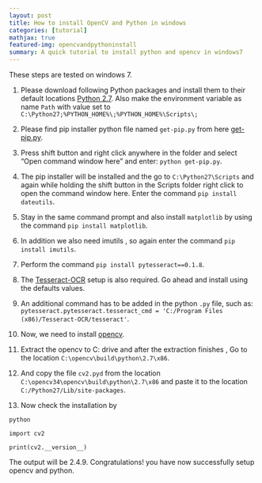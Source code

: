 ```yaml
---
layout: post
title: How to install OpenCV and Python in windows 
categories: [tutorial]
mathjax: true
featured-img: opencvandpythoninstall
summary: A quick tutorial to install python and opencv in windows7
---
```





These steps are tested on windows 7.
1. Please download following Python packages and install them to their default locations
[Python 2.7]. Also make the environment variable as name `Path` with value set to `C:\Python27;%PYTHON_HOME%\;%PYTHON_HOME%\Scripts\;`

2. Please find pip installer python file named `get-pip.py` from here [get-pip.py].

3. Press shift button and right click anywhere in the folder and select “Open command window here” and enter:
`python get-pip.py`.

4. The pip installer will be installed and the go to `C:\Python27\Scripts` and again while holding the shift button in the Scripts folder right click to open the command window here. Enter the command `pip install dateutils`.

5. Stay in the same command prompt and also install `matplotlib` by using the command `pip install matplotlib`.

6. In addition we also need imutils , so again enter the command `pip install imutils`.
 
7. Perform the command `pip install pytesseract==0.1.8`.

8. The [Tesseract-OCR] setup is also required. Go ahead and install using the defaults values.

9. An additional command has to be added in the python `.py` file, such as:
`pytesseract.pytesseract.tesseract_cmd = 'C:/Program Files (x86)/Tesseract-OCR/tesseract'`.

10. Now, we need to install [opencv].

11. Extract the opencv to C: drive and after the extraction finishes , Go to the location `C:\opencv\build\python\2.7\x86`.

12. And copy the file `cv2.pyd` from the location `C:\opencv34\opencv\build\python\2.7\x86` and paste it to the location `C:/Python27/Lib/site-packages`.

13. Now check the installation by 

`python`

`import cv2`

`print(cv2.__version__)`

The output will be 2.4.9. Congratulations! you have now successfully setup opencv and python.



[get-pip.py]:https://github.com/py2ai/py2ai.github.io/raw/master/assets/files/get-pip.py
[Python 2.7]:http://python.org/ftp/python/2.7.5/python-2.7.5.msi
[Tesseract-OCR]:https://sourceforge.net/projects/tesseract-ocr-alt/files/tesseract-ocr-setup-3.02.02.exe/download
[opencv]:http://sourceforge.net/projects/opencvlibrary/files/opencv-win/2.4.9/opencv-2.4.9.exe/download
